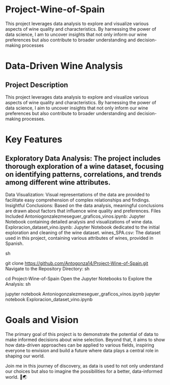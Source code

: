 # Project-Wine-of-Spain
This project leverages data analysis to explore and visualize various aspects of wine quality and characteristics. By harnessing the power of data science, I am to uncover insights that not only inform our wine preferences but also contribute to broader understanding and decision-making processes

# Data-Driven Wine Analysis
## Project Description
This project leverages data analysis to explore and visualize various aspects of wine quality and characteristics. By harnessing the power of data science, I aim to uncover insights that not only inform our wine preferences but also contribute to broader understanding and decision-making processes.

# Key Features
## Exploratory Data Analysis: The project includes thorough exploration of a wine dataset, focusing on identifying patterns, correlations, and trends among different wine attributes.
Data Visualization: Visual representations of the data are provided to facilitate easy comprehension of complex relationships and findings.
Insightful Conclusions: Based on the data analysis, meaningful conclusions are drawn about factors that influence wine quality and preferences.
Files Included
Antoniogonzalezmeseguer_graficos_vinos.ipynb: Jupyter Notebook containing detailed analysis and visualizations of wine data.
Exploracion_dataset_vino.ipynb: Jupyter Notebook dedicated to the initial exploration and cleaning of the wine dataset.
wines_SPA.csv: The dataset used in this project, containing various attributes of wines, provided in Spanish.

sh

git clone https://github.com/Antogonza14/Project-Wine-of-Spain.git
Navigate to the Repository Directory:
sh

cd Project-Wine-of-Spain
Open the Jupyter Notebooks to Explore the Analysis:
sh

jupyter notebook Antoniogonzalezmeseguer_graficos_vinos.ipynb
jupyter notebook Exploracion_dataset_vino.ipynb

# Goals and Vision
The primary goal of this project is to demonstrate the potential of data to make informed decisions about wine selection. Beyond that, it aims to show how data-driven approaches can be applied to various fields, inspiring everyone to envision and build a future where data plays a central role in shaping our world.

Join me in this journey of discovery, as data is used to not only understand our choices but also to imagine the possibilities for a better, data-informed world. 🌟🌏






